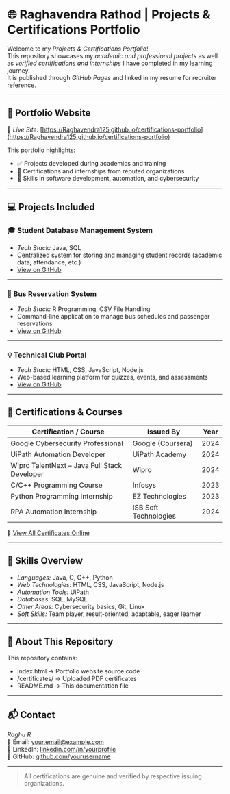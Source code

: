 # 🌐 Raghavendra Rathod | Projects & Certifications Portfolio

Welcome to my *Projects & Certifications Portfolio*!  
This repository showcases my *academic and professional projects* as well as *verified certifications and internships* I have completed in my learning journey.  
It is published through *GitHub Pages* and linked in my resume for recruiter reference.

---

## 📁 Portfolio Website
🔗 *Live Site:* [https://Raghavendra125.github.io/certifications-portfolio](https://Raghavendra125.github.io/certifications-portfolio)

This portfolio highlights:
- ✅ Projects developed during academics and training  
- 🏅 Certifications and internships from reputed organizations  
- 🧩 Skills in software development, automation, and cybersecurity  

---

## 💻 Projects Included

### 🎓 Student Database Management System
- *Tech Stack:* Java, SQL  
- Centralized system for storing and managing student records (academic data, attendance, etc.)
- [View on GitHub](https://github.com/yourusername/student-database-management)

---

### 🚌 Bus Reservation System
- *Tech Stack:* R Programming, CSV File Handling  
- Command-line application to manage bus schedules and passenger reservations  
- [View on GitHub](https://github.com/yourusername/bus-reservation-system)

---

### 💡 Technical Club Portal
- *Tech Stack:* HTML, CSS, JavaScript, Node.js  
- Web-based learning platform for quizzes, events, and assessments  
- [View on GitHub](https://github.com/yourusername/technical-club-portal)

---

## 🏅 Certifications & Courses

| Certification / Course | Issued By | Year |
|-------------------------|-----------|------|
| Google Cybersecurity Professional | Google (Coursera) | 2024 |
| UiPath Automation Developer | UiPath Academy | 2024 |
| Wipro TalentNext – Java Full Stack Developer | Wipro | 2024 |
| C/C++ Programming Course | Infosys | 2023 |
| Python Programming Internship | EZ Technologies | 2023 |
| RPA Automation Internship | ISB Soft Technologies | 2024 |

🔗 [View All Certificates Online](https://yourusername.github.io/certifications-portfolio)

---

## 🧠 Skills Overview
- *Languages:* Java, C, C++, Python  
- *Web Technologies:* HTML, CSS, JavaScript, Node.js  
- *Automation Tools:* UiPath  
- *Databases:* SQL, MySQL  
- *Other Areas:* Cybersecurity basics, Git, Linux  
- *Soft Skills:* Team player, result-oriented, adaptable, eager learner  

---

## 🧾 About This Repository
This repository contains:
- index.html → Portfolio website source code  
- /certificates/ → Uploaded PDF certificates  
- README.md → This documentation file  

---

## 📬 Contact
*Raghu R*  
📧 Email: your.email@example.com  
🔗 LinkedIn: [linkedin.com/in/yourprofile](https://linkedin.com/in/yourprofile)  
🔗 GitHub: [github.com/yourusername](https://github.com/yourusername)

---

> All certifications are genuine and verified by respective issuing organizations.
